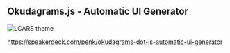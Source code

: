 ## Okudagrams.js - Automatic UI Generator

![LCARS theme](http://i.imgur.com/JGLEsT5.png) 

https://speakerdeck.com/penk/okudagrams-dot-js-automatic-ui-generator 
